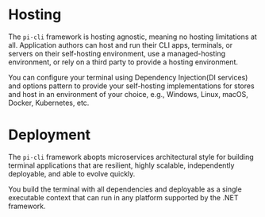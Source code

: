 # Hosting
The `pi-cli` framework is hosting agnostic, meaning no hosting limitations at all. Application authors can host and run their CLI apps, terminals, or servers on their self-hosting environment, use a managed-hosting environment, or rely on a third party to provide a hosting environment.

You can configure your terminal using Dependency Injection(DI services) and options pattern to provide your self-hosting implementations for stores and host in an environment of your choice, e.g., Windows, Linux, macOS, Docker, Kubernetes, etc.

# Deployment
The `pi-cli` framework abopts microservices architectural style for building terminal applications that are resilient, highly scalable, independently deployable, and able to evolve quickly. 

You build the terminal with all dependencies and deployable as a single executable context that can run in any platform supported by the .NET framework. 